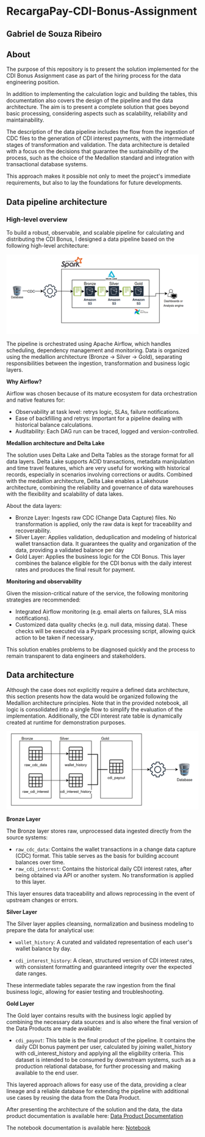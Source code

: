 #  RecargaPay-CDI-Bonus-Assignment
## Gabriel de Souza Ribeiro
## About
The purpose of this repository is to present the solution implemented for the CDI Bonus Assignment case as part of the hiring process for the data engineering position. 

In addition to implementing the calculation logic and building the tables, this documentation also covers the design of the pipeline and the data architecture. The aim is to present a complete solution that goes beyond basic processing, considering aspects such as scalability, reliability and maintainability.

The description of the data pipeline includes the flow from the ingestion of CDC files to the generation of CDI interest payments, with the intermediate stages of transformation and validation. The data architecture is detailed with a focus on the decisions that guarantee the sustainability of the process, such as the choice of the Medallion standard and integration with transactional database systems.

This approach makes it possible not only to meet the project's immediate requirements, but also to lay the foundations for future developments.

## Data pipeline architecture
### High-level overview

To build a robust, observable, and scalable pipeline for calculating and distributing the CDI Bonus, I designed a data pipeline based on the following high-level architecture:

![alt text](diagrams/overall_architecture.png?raw=true "Architecture")

The pipeline is orchestrated using Apache Airflow, which handles scheduling, dependency management and monitoring. Data is organized using the medallion architecture (Bronze -> Silver -> Gold), separating responsibilities between the ingestion, transformation and business logic layers.

**Why Airflow?**

Airflow was chosen because of its mature ecosystem for data orchestration and native features for:

 - Observability at task level: retrys logic, SLAs, failure notifications.
 - Ease of backfilling and retrys: Important for a pipeline dealing with historical balance calculations.
 - Auditability: Each DAG run can be traced, logged and version-controlled.

**Medallion architecture and Delta Lake**

The solution uses Delta Lake and Delta Tables as the storage format for all data layers. Delta Lake supports ACID transactions, metadata manipulation and time travel features, which are very useful for working with historical records, especially in scenarios involving corrections or audits. Combined with the medallion architecture, Delta Lake enables a Lakehouse architecture, combining the reliability and governance of data warehouses with the flexibility and scalability of data lakes.

About the data layers: 
 - Bronze Layer: Ingests raw CDC (Change Data Capture) files. No transformation is applied, only the raw data is kept for traceability and recoverability. 
 -  Silver Layer: Applies validation, deduplication and modeling of historical wallet transaction data. It guarantees the quality and organization of the data, providing a validated balance per day 
 -  Gold Layer: Applies the business logic for the CDI Bonus. This layer combines the balance eligible for the CDI bonus with the daily interest rates and produces the final result for payment.

**Monitoring and observability**

Given the mission-critical nature of the service, the following monitoring strategies are recommended:

- Integrated Airflow monitoring (e.g. email alerts on failures, SLA miss notifications).
- Customized data quality checks (e.g. null data, missing data). These checks will be executed via a Pyspark processing script, allowing quick action to be taken if necessary.

This solution enables problems to be diagnosed quickly and the process to remain transparent to data engineers and stakeholders.

## Data architecture

Although the case does not explicitly require a defined data architecture, this section presents how the data would be organized following the Medallion architecture principles. Note that in the provided notebook, all logic is consolidated into a single flow to simplify the evaluation of the implementation. Additionally, the CDI interest rate table is dynamically created at runtime for demonstration purposes.

![alt text](diagrams/data_architecture.png?raw=true "Data Architecture")

**Bronze Layer**

The Bronze layer stores raw, unprocessed data ingested directly from the source systems:

- `raw_cdc_data`: Contains the wallet transactions in a change data capture (CDC) format. This table serves as the basis for building account balances over time.
- `raw_cdi_interest`: Contains the historical daily CDI interest rates, after being obtained via API or another system. No transformation is applied to this layer.

This layer ensures data traceability and allows reprocessing in the event of upstream changes or errors.


**Silver Layer**

The Silver layer applies cleansing, normalization and business modeling to prepare the data for analytical use:

- `wallet_history`: A curated and validated representation of each user's wallet balance by day.

- `cdi_interest_history`: A clean, structured version of CDI interest rates, with consistent formatting and guaranteed integrity over the expected date ranges.

These intermediate tables separate the raw ingestion from the final business logic, allowing for easier testing and troubleshooting.

**Gold Layer**

The Gold layer contains results with the business logic applied by combining the necessary data sources and is also where the final version of the Data Products are made available:

- `cdi_payout`: This table is the final product of the pipeline. It contains the daily CDI bonus payment per user, calculated by joining wallet_history with cdi_interest_history and applying all the eligibility criteria. This dataset is intended to be consumed by downstream systems, such as a production relational database, for further processing and making available to the end user.

This layered approach allows for easy use of the data, providing a clear lineage and a reliable database for extending the pipeline with additional use cases by reusing the data from the Data Product.


After presenting the architecture of the solution and the data, the data product documentation is available here: [Data Product Documentation](https://github.com/gabrielsribe/RecargaPay-CDI-Bonus-Assignment/blob/data_product/README.md)

The notebook documentation is available here: [Notebook](https://github.com/gabrielsribe/RecargaPay-CDI-Bonus-Assignment/blob/notebook/notebook/README.md)